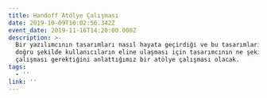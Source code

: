 ```yaml
---
title: Handoff Atölye Çalışması
date: 2019-10-09T10:02:56.342Z
event_date: 2019-11-16T14:20:00.000Z
description: >-
  Bir yazılımcının tasarımları nasıl hayata geçirdiği ve bu tasarımların en
  doğru şekilde kullanıcıların eline ulaşması için tasarımcının ne şekilde
  çalışması gerektiğini anlattığımız bir atölye çalışması olacak.
tags:
  - ''
link: ''
---
```


